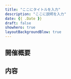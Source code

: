 ```yaml
---
title: "ここにタイトルを入力"
description: "ここに説明を入力"
date: {{ .Date }}
draft: false
showhero: true
layoutBackgroundBlow: true
---
```


## 開催概要

## 内容

